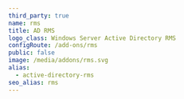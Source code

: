 ```yaml
---
third_party: true
name: rms
title: AD RMS
logo_class: Windows Server Active Directory RMS
configRoute: /add-ons/rms
public: false
image: /media/addons/rms.svg
alias:
  - active-directory-rms
seo_alias: rms
---
```

